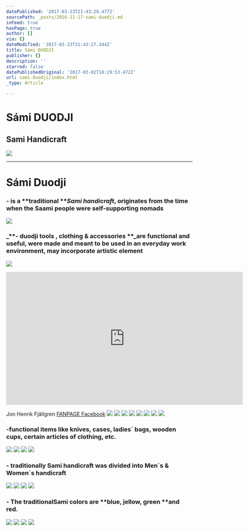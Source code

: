 ```yaml
---
datePublished: '2017-03-23T21:43:28.477Z'
sourcePath: _posts/2016-11-17-sami-duodji.md
inFeed: true
hasPage: true
author: []
via: {}
dateModified: '2017-03-23T21:43:27.344Z'
title: Sámi DUODJI
publisher: {}
description: ''
starred: false
datePublishedOriginal: '2017-03-02T18:29:53.472Z'
url: sami-duodji/index.html
_type: Article

---
```

# **Sámi DUODJI**

## Sami Handicraft
![](https://the-grid-user-content.s3-us-west-2.amazonaws.com/356e2db1-47a7-45e3-b7bd-44f60ffd6455.jpg)

---

# **Sámi Duodji**

### **-** is a **traditional **_Sami handicraft_, originates from the time when the Saami people were self-supporting nomads
![](https://the-grid-user-content.s3-us-west-2.amazonaws.com/b46addf5-a5ca-47a2-bb7d-19e5c42333fe.jpg)

### _**- duodji tools , clothing & accessories **_are functional and useful, were made and meant to be used in an everyday work environment, may incorporate artistic element
![](https://the-grid-user-content.s3-us-west-2.amazonaws.com/0ad07d0e-f4d5-4ea7-b5c8-108f76e3d905.jpg)

<iframe src="https://cdn.embedly.com/widgets/media.html?src=https%3A%2F%2Fwww.youtube.com%2Fembed%2FkYGVWeS_jR0%3Ffeature%3Doembed&amp;url=http%3A%2F%2Fwww.youtube.com%2Fwatch%3Fv%3DkYGVWeS_jR0&amp;image=https%3A%2F%2Fi.ytimg.com%2Fvi%2FkYGVWeS_jR0%2Fhqdefault.jpg&amp;key=b7d04c9b404c499eba89ee7072e1c4f7&amp;type=text%2Fhtml&amp;schema=youtube" width="640" height="360" scrolling="no" frameborder="0" allowfullscreen="" style=""></iframe>

Jon Henrik Fjällgren
[FANPAGE Facebook][0]
![](https://the-grid-user-content.s3-us-west-2.amazonaws.com/e91c8098-fb58-44c0-b3b7-f458949b4e44.jpg)
![](https://the-grid-user-content.s3-us-west-2.amazonaws.com/7028ccff-a650-41b4-8330-17d44d221867.jpg)
![](https://the-grid-user-content.s3-us-west-2.amazonaws.com/466d4218-8d1d-4066-9054-c5264e1cd05c.jpg)
![](https://the-grid-user-content.s3-us-west-2.amazonaws.com/69f48ea7-af2a-4a80-b03b-486b239e5968.jpg)
![](https://the-grid-user-content.s3-us-west-2.amazonaws.com/fc2d47f2-cb66-4e54-b5ca-3a87b5c884f5.jpg)
![](https://the-grid-user-content.s3-us-west-2.amazonaws.com/e4ade61f-5217-4e2c-97ec-37a28e5d8c91.jpg)
![](https://the-grid-user-content.s3-us-west-2.amazonaws.com/ff963470-bac7-49cb-b7ab-b2dc7d41e113.jpg)
![](https://the-grid-user-content.s3-us-west-2.amazonaws.com/fc9fdbf1-3892-4032-897a-14404d97cf66.jpg)

### **-functional items** like knives, cases, ladies´ bags, wooden cups, certain articles of clothing, etc.
![](https://the-grid-user-content.s3-us-west-2.amazonaws.com/45da6020-23c0-4388-aca6-97742e76e1a8.jpg)
![](https://the-grid-user-content.s3-us-west-2.amazonaws.com/3c79c82b-09ed-4091-b517-c858107d6be7.jpg)
![](https://the-grid-user-content.s3-us-west-2.amazonaws.com/e3627697-550d-4723-b91d-cd230a0254f4.jpg)
![](https://the-grid-user-content.s3-us-west-2.amazonaws.com/b9a48317-42f7-47cc-94ae-ea25079b8e23.jpg)

### **- traditionally** Sami handicraft was divided into **Men´s & Women´s handicraft**
![](https://the-grid-user-content.s3-us-west-2.amazonaws.com/7dc6fb10-2f50-40dc-8450-682bee4f6de1.jpg)
![](https://the-grid-user-content.s3-us-west-2.amazonaws.com/8b420de3-d593-4b44-859f-39ed2fb1c47a.jpg)
![](https://the-grid-user-content.s3-us-west-2.amazonaws.com/91ddfb70-a307-427d-b5bd-cc6761485ebb.jpg)
![](https://the-grid-user-content.s3-us-west-2.amazonaws.com/436ed9c0-d69e-429d-bae9-20b4f64ab410.jpg)

### **- **The traditional**Sami colors** are **blue, jellow, green **and **red**.
![](https://the-grid-user-content.s3-us-west-2.amazonaws.com/24e7c12a-2ec9-4aaa-a279-3e5bfe3e9db9.jpg)
![](https://the-grid-user-content.s3-us-west-2.amazonaws.com/cde267d0-ef31-413c-baa8-8c6bc0843c10.jpg)
![](https://the-grid-user-content.s3-us-west-2.amazonaws.com/faf831e6-bd45-41cd-a13f-a2462c8a21d6.jpg)
![](https://the-grid-user-content.s3-us-west-2.amazonaws.com/2ebf2af1-649f-46c2-b306-f6f4890d9fe4.jpg)

[0]: https://www.facebook.com/fansitejonhenrikfjallgren/
